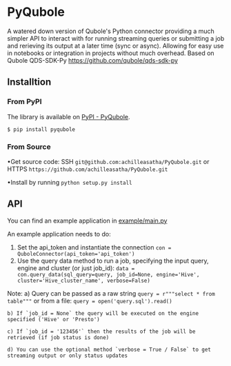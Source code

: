 # PyQubole
A watered down version of Qubole's Python connector providing a much simpler API to interact with for running streaming queries or submitting a job and rerieving its output at a later time (sync or async). Allowing for easy use in notebooks or integration in projects without much overhead. Based on Qubole QDS-SDK-Py https://github.com/qubole/qds-sdk-py

## Installtion
### From PyPI
The library is available on [PyPI - PyQubole](https://pypi.org/project/qubolepystream/).

`$ pip install pyqubole`

### From Source
•Get source code: SSH `git@github.com:achilleasatha/PyQubole.git` or HTTPS `https://github.com/achilleasatha/PyQubole.git` 


•Install by running `python setup.py install` 

## API
You can find an example application in [example/main.py](https://github.com/achilleasatha/PyQubole/blob/master/example/main.py)

An example application needs to do:
  1. Set the api_token and instantiate the connection
  `con = QuboleConnector(api_token='api_token')`
  2. Use the query data method to run a job, specifying the input query, engine and cluster (or just job_id):
  `data = con.query_data(sql_query=query, job_id=None, engine='Hive', cluster='Hive_cluster_name', verbose=False)`
  
  Note:
    a) Query can be passed as a raw string `query = r"""select * from table"""` or from a file: `query = open('query.sql').read()`
    
    b) If `job_id = None` the query will be executed on the engine specified ('Hive' or 'Presto')
    
    c) If `job_id = '123456'` then the results of the job will be retrieved (if job status is done)
    
    d) You can use the optional method `verbose = True / False` to get streaming output or only status updates
    
